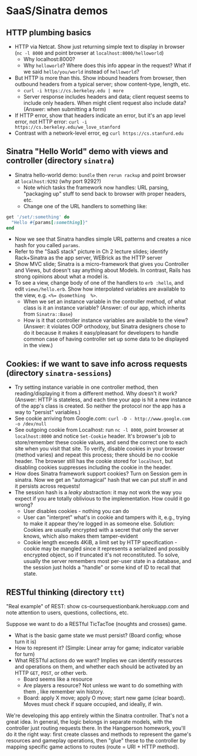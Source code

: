 # SaaS/Sinatra demos

## HTTP plumbing basics

* HTTP via Netcat. Show just returning simple text to display in browser (`nc -l 8000` and point browser at `localhost:8000/helloworld`)
  * Why localhost:8000?
  * Why `helloworld`? Where does this info appear in the request? What if we said `hello/you/world` instead of `helloworld`?
* But HTTP is more than this. Show inbound headers from browser, then outbound headers from a typical server; show content-type, length, etc.
  * `curl -i https://cs.berkeley.edu | more`
  * Server response includes headers and data; client request seems to include only headers. When might client request also include data? (Answer: when submitting a form)
* If HTTP error, show that headers indicate an error, but it's an app level error, not HTTP error: `curl -i https://cs.berkeley.edu/we_love_stanford`
* Contrast with a network-level error, eg `curl https://cs.stanfurd.edu`

## Sinatra "Hello World" demo with views and controller (directory `sinatra`)

* Sinatra hello-world demo: `bundle` then `rerun rackup` and point browser at `localhost:9292` (why port 9292?)  
  * Note which tasks the framework now handles: URL parsing, "packaging up" stuff to send back to browser with proper headers, etc.
  * Change one of the URL handlers to something like:
```ruby
get '/set/:something' do
  "Hello #{params[:something]}"
end
```
  * Now we see that Sinatra handles simple URL patterns and creates a nice hash for you called `params`.
  * Refer to the "SaaS stack" picture in Ch 2 lecture slides; identify Rack+Sinatra as the app server, WEBrick as the HTTP server
* Show MVC slide; Sinatra is a micro-framework that gives you Controller and Views, but doesn't say anything about Models.  In contrast,
Rails has strong opinions about what a model is.  
* To see a view, change body of one of the handlers to `erb :hello`, and edit `views/hello.erb`.  Show how interpolated variables are available
to the view, e.g. `<%= @something  %>`.  
  * When we set an instance variable in the controller method, of what class is it an instance variable? (Answer: of our app, which inherits from `Sinatra::Base`)
  * How is it that controller instance variables are available to the view?  (Answer: it violates OOP orthodoxy, but Sinatra designers 
  chose to do it because it makes it easy/pleasant for developers to handle common case of having controller set up some data to be 
  displayed in the view.)
  
## Cookies:  if we want to save info across requests (directory `sinatra-sessions`)

* Try setting instance variable in one controller method, then reading/displaying it from a different method. Why doesn't it work? (Answer: 
HTTP is stateless, and each time your app is hit a new instance of the app's class is created. So neither the protocol nor the app has a way to 
"persist" variables.)
* See cookie arriving from Google.com: `curl -D - http://www.google.com -o /dev/null`
* See outgoing cookie from Localhost: run `nc -l 8000`, point browser at `localhost:8000` and notice `Set-Cookie` header. It's browser's
job to store/remember these cookie values, and send the correct one to each site when you visit that site.  To verify, disable cookies
in your browser (method varies) and repeat this process; there should be no cookie header. The browser still has the cookie stored 
for `localhost`, but disabling cookies suppresses including the cookie in the header.
* How does Sinatra framework support cookies? Turn on Session gem in sinatra. Now we get an "automagical" hash that we can put
stuff in and it persists across requests!
* The session hash is a _leaky_ abstraction: it may not work the way you expect if you are totally oblivious to the implementation.  How could it go wrong?
  * User disables cookies - nothing you can do
  * User can "interpret" what's in cookie and tampers with it, e.g., trying to make it appear they're logged in as someone else. Solution: 
  Cookies are usually encrypted with a secret that only the server knows, which also makes them tamper-evident
  * Cookie length exceeds 4KiB, a limit set by HTTP specification - cookie may be mangled since it represents a serialized and possibly encrypted 
  object, so if truncated it's not reconstituted.  To solve, usually the server remembers most per-user state in a database, and the session 
  just holds a "handle" or some kind of ID to recall that state.
  

## RESTful thinking (directory `ttt`)

"Real example" of REST: show cs-coursequestionbank.herokuapp.com and note attention to users, questions, collections, etc.

Suppose we want to do a RESTful TicTacToe (noughts and crosses) game.

* What is the basic game state we must persist? (Board config; whose turn it is)
* How to represent it? (Simple: Linear array for game; indicator variable for turn)
* What RESTful actions do we want? Implies we can identify resources and operations on them, and whether each should be 
activated by an HTTP `GET`, `POST`, or other verb.
  * Board seems like a resource
  * Are players a resource? Not unless we want to do something with them , like remember win history.
  * Board: apply X move; apply O move; start new game (clear board).  Moves must check if square occupied, and ideally, if win.

We're developing this app entirely within the Sinatra controller. That's not a great idea. In general, the logic belongs in separate models,
with the controller just routing requests there.  In the Hangperson homework, you'll do it the right way: first create classes
and methods to represent the game's resources and gameplay operations, then "glue" these to the controller by mapping specific
game actions to routes (route = URI + HTTP method).

